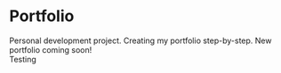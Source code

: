 # Portfolio
Personal development project. Creating my portfolio step-by-step. New portfolio coming soon!\
Testing
